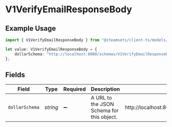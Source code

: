 # V1VerifyEmailResponseBody

## Example Usage

```typescript
import { V1VerifyEmailResponseBody } from "@steamsets/client-ts/models/components";

let value: V1VerifyEmailResponseBody = {
    dollarSchema: "http://localhost:8080/schemas/V1VerifyEmailResponseBody.json",
};
```

## Fields

| Field                                                        | Type                                                         | Required                                                     | Description                                                  | Example                                                      |
| ------------------------------------------------------------ | ------------------------------------------------------------ | ------------------------------------------------------------ | ------------------------------------------------------------ | ------------------------------------------------------------ |
| `dollarSchema`                                               | *string*                                                     | :heavy_minus_sign:                                           | A URL to the JSON Schema for this object.                    | http://localhost:8080/schemas/V1VerifyEmailResponseBody.json |